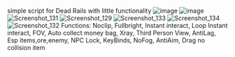 simple script for Dead Rails with little functionality
![image](https://github.com/user-attachments/assets/3567fecd-e370-42bc-aeee-21d5a1bbd394)
![image](https://github.com/user-attachments/assets/6ddcaca6-93f5-4872-bbc4-7d39cd22c2cd)
![Screenshot_131](https://github.com/user-attachments/assets/503da8ff-4953-4365-885a-e5850bb4519c)
![Screenshot_129](https://github.com/user-attachments/assets/6b335e38-aa18-4ab7-b538-c85606a224fd)
![Screenshot_133](https://github.com/user-attachments/assets/a6831695-27aa-4c5d-b339-6db237e9f0c2)
![Screenshot_134](https://github.com/user-attachments/assets/70b26476-6a9b-4617-a19d-e8277d807f94)
![Screenshot_132](https://github.com/user-attachments/assets/577e909a-d9ea-48f9-a66b-02ffa1fc8659)
Functions:
Noclip,
Fullbright,
Instant interact,
Loop Instant interact,
FOV,
Auto collect money bag,
Xray,
Third Person View,
AntiLag,
Esp items,ore,enemy,
NPC Lock,
KeyBinds,
NoFog,
AntiAim,
Drag no collision item

